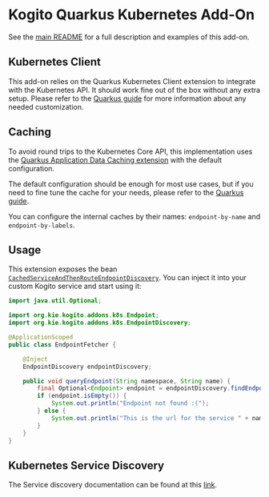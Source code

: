 <!--
  Licensed to the Apache Software Foundation (ASF) under one
  or more contributor license agreements.  See the NOTICE file
  distributed with this work for additional information
  regarding copyright ownership.  The ASF licenses this file
  to you under the Apache License, Version 2.0 (the
  "License"); you may not use this file except in compliance
  with the License.  You may obtain a copy of the License at

    http://www.apache.org/licenses/LICENSE-2.0

  Unless required by applicable law or agreed to in writing,
  software distributed under the License is distributed on an
  "AS IS" BASIS, WITHOUT WARRANTIES OR CONDITIONS OF ANY
  KIND, either express or implied.  See the License for the
  specific language governing permissions and limitations
  under the License.
  -->

# Kogito Quarkus Kubernetes Add-On

See the [main README](../../../addons/common/kubernetes) for a full description and examples of this add-on.

## Kubernetes Client

This add-on relies on the Quarkus Kubernetes Client extension to integrate with the Kubernetes API. It should work fine
out of the box without any extra setup. Please refer to the [Quarkus guide](https://quarkus.io/guides/kubernetes-client)
for more information about any needed customization.

## Caching

To avoid round trips to the Kubernetes Core API, this implementation uses the [Quarkus Application Data Caching extension](https://quarkus.io/guides/cache)
with the default configuration.

The default configuration should be enough for most use cases, but if you need to fine tune the cache for your needs,
please refer to the [Quarkus guide](https://quarkus.io/guides/cache#configuring-the-underlying-caching-provider).

You can configure the internal caches by their names: `endpoint-by-name` and `endpoint-by-labels`. 

## Usage

This extension exposes the bean [`CachedServiceAndThenRouteEndpointDiscovery`](runtime/src/main/java/org/kie/kogito/addons/quarkus/k8s/CachedServiceAndThenRouteEndpointDiscovery.java).
You can inject it into your custom Kogito service and start using it:

```java
import java.util.Optional;

import org.kie.kogito.addons.k8s.Endpoint;
import org.kie.kogito.addons.k8s.EndpointDiscovery;

@ApplicationScoped
public class EndpointFetcher {

    @Inject
    EndpointDiscovery endpointDiscovery;

    public void queryEndpoint(String namespace, String name) {
        final Optional<Endpoint> endpoint = endpointDiscovery.findEndpoint(namespace, name);
        if (endpoint.isEmpty()) {
            System.out.println("Endpoint not found :(");
        } else {
            System.out.println("This is the url for the service " + name + ": " + endpoint.get().getURL());
        }
    }
}
```


## Kubernetes Service Discovery

The Service discovery documentation can be found at this [link](https://kiegroup.github.io/kogito-docs/serverlessworkflow/latest/cloud/kubernetes-service-discovery.html).


